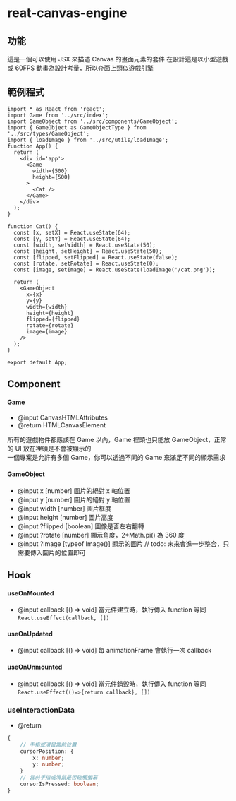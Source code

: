 <h1>reat-canvas-engine</h1>

## 功能

這是一個可以使用 JSX 來描述 Canvas 的畫面元素的套件
在設計這是以小型遊戲或 60FPS 動畫為設計考量，所以介面上類似遊戲引擎

## 範例程式

```tsx
import * as React from 'react';
import Game from '../src/index';
import GameObject from '../src/components/GameObject';
import { GameObject as GameObjectType } from '../src/types/GameObject';
import { loadImage } from '../src/utils/loadImage';
function App() {
  return (
    <div id='app'>
      <Game
        width={500}
        height={500}
      >
        <Cat />
      </Game>
    </div>
  );
}

function Cat() {
  const [x, setX] = React.useState(64);
  const [y, setY] = React.useState(64);
  const [width, setWidth] = React.useState(50);
  const [height, setHeight] = React.useState(50);
  const [flipped, setFlipped] = React.useState(false);
  const [rotate, setRotate] = React.useState(0);
  const [image, setImage] = React.useState(loadImage('/cat.png'));

  return (
    <GameObject
      x={x}
      y={y}
      width={width}
      height={height}
      flipped={flipped}
      rotate={rotate}
      image={image}
    />
  );
}

export default App;
```

## Component

#### Game

-   @input CanvasHTMLAttributes
-   @return HTMLCanvasElement

所有的遊戲物件都應該在 Game 以內，Game 裡頭也只能放 GameObject，正常的 UI 放在裡頭是不會被顯示的<br>
一個專案是允許有多個 Game，你可以透過不同的 Game 來滿足不同的顯示需求

#### GameObject

-   @input x [number] 圖片的絕對 x 軸位置
-   @input y [number] 圖片的絕對 y 軸位置
-   @input width [number] 圖片框度
-   @input height [number] 圖片高度
-   @input ?flipped [boolean] 圖像是否左右翻轉
-   @input ?rotate [number] 顯示角度，2\*Math.pi() 為 360 度
-   @input ?image [typeof Image()] 顯示的圖片 // todo: 未來會進一步整合，只需要傳入圖片的位置即可

## Hook

#### useOnMounted

-   @input callback [() => void]
    當元件建立時，執行傳入 function
    等同 `React.useEffect(callback, [])`

#### useOnUpdated

-   @input callback [() => void]
    每 animationFrame 會執行一次 callback

#### useOnUnmounted

-   @input callback [() => void]
    當元件銷毀時，執行傳入 function
    等同 `React.useEffect(()=>{return callback}, [])`

### useInteractionData

-   @return

```ts
{
	// 手指或滑鼠當前位置
	cursorPosition: {
		x: number;
		y: number;
	}
	// 當前手指或滑鼠是否碰觸螢幕
	cursorIsPressed: boolean;
}
```

